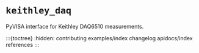 # `keithley_daq`

PyVISA interface for Keithley DAQ6510 measurements.

:::{toctree}
:hidden:
contributing
examples/index
changelog
apidocs/index
references
:::
